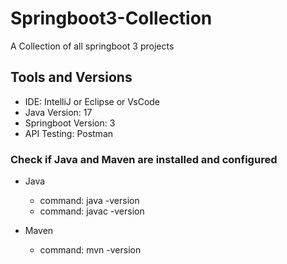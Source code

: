# Springboot3-Collection
A Collection of all springboot 3 projects

## Tools and Versions
- IDE: IntelliJ or Eclipse or VsCode
- Java Version: 17
- Springboot Version: 3
- API Testing: Postman

### Check if Java and Maven are installed and configured
- Java
  - command: java -version
  - command: javac -version

- Maven
  - command: mvn -version
